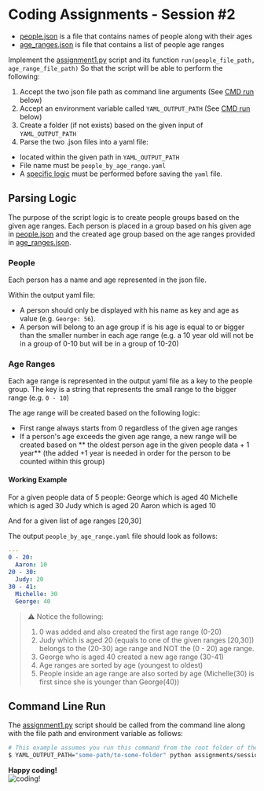 # Coding Assignments - Session #2 

* [people.json](session2/src/resources/people.json) is a file that contains names of people along with their ages
* [age_ranges.json](session2/src/resources/age_ranges.json) is file that contains a list of people age ranges

Implement the [assignment1.py](session2/src/assignment1.py) script and its function `run(people_file_path, age_range_file_path)` So that the script will be able to perform the following:

1. Accept the two json file path as command line arguments (See [CMD run](#command-line-run) below)
1. Accept an environment variable called `YAML_OUTPUT_PATH` (See [CMD run](#command-line-run) below)
1. Create a folder (if not exists) based on the given input of `YAML_OUTPUT_PATH`
1. Parse the two .json files into a yaml file:
  * located within the given path in `YAML_OUTPUT_PATH`
  * File name must be `people_by_age_range.yaml`
  * A [specific logic](#parsing-logic) must be performed before saving the `yaml` file.

## Parsing Logic

The purpose of the script logic is to create people groups based on the given age ranges. Each person is placed in a group based on his given age in 
[people.json](session2/src/resources/people.json) and the created age group based on the age ranges provided in
[age_ranges.json](session2/src/resources/age_ranges.json).

### People
Each person has a name and age represented in the json file.

Within the output yaml file:
 * A person should only be displayed with his name as key and age as value (e.g. `George: 56`).
 * A person will belong to an age group if is his age is equal to or bigger than the smaller number in each age range (e.g. a 10 year old will not be in a group of 0-10 but will be in a group of 10-20)

### Age Ranges
Each age range is represented in the output yaml file as a key to the people group. The key is a string that represents the small range to the bigger range (e.g. `0 - 10`)

The age range will be created based on the following logic:

* First range always starts from 0 regardless of the given age ranges
* If a person's age exceeds the given age range, a new range will be created based on ** the oldest person age in the given people data + 1 year** (the added +1 year is needed in order for the person to be counted within this group) 

#### Working Example

For a given people data of 5 people:
    George which is aged 40
    Michelle which is aged 30
    Judy which is aged 20
    Aaron which is aged 10
    
And for a given list of age ranges [20,30]

The output `people_by_age_range.yaml` file should look as follows:

```yaml
---
0 - 20:
  Aaron: 10
20 - 30:
  Judy: 20 
30 - 41:
  Michelle: 30
  George: 40
```    

> ⚠️ Notice the following:
>1. 0 was added and also created the first age range (0-20) 
>1. Judy which is aged 20  (equals to one of the given ranges [20,30]) belongs to the (20-30) age range
> and NOT the (0 - 20) age range.
>1. George who is aged 40 created a new age range (30-41) 
>1. Age ranges are sorted by age (youngest to oldest)
>1. People inside an age range are also sorted by age (Michelle(30) is first since she is younger than George(40))


## Command Line Run 
The [assignment1.py](session2/src/assignment1.py) script should be called from the command line along with the file path and environment variable as follows:

```sh
# This example assumes you run this command from the root folder of the repo. If not adjust as you need
$ YAML_OUTPUT_PATH="some-path/to-some-folder" python assignments/session2/src/assignment1.py assignments/session2/src/resources/people.json assignments/session2/src/resources/age_ranges.json
```

**Happy coding!** \
![coding!](https://media.giphy.com/media/LmNwrBhejkK9EFP504/giphy.gif)

